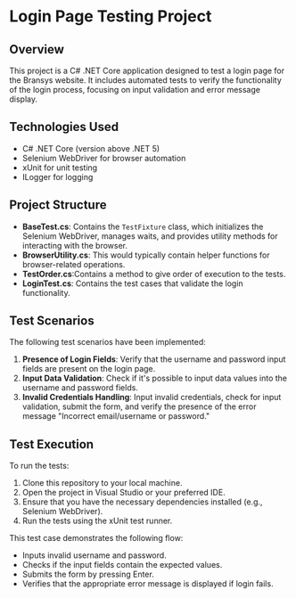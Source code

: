 # Login Page Testing Project

## Overview
This project is a C# .NET Core application designed to test a login page for the Bransys website. It includes automated tests to verify the functionality of the login process, focusing on input validation and error message display.

## Technologies Used
- C# .NET Core (version above .NET 5)
- Selenium WebDriver for browser automation
- xUnit for unit testing
- ILogger for logging

## Project Structure
- **BaseTest.cs**: Contains the `TestFixture` class, which initializes the Selenium WebDriver, manages waits, and provides utility methods for interacting with the browser.
- **BrowserUtility.cs**: This would typically contain helper functions for browser-related operations.
- **TestOrder.cs**:Contains a method to give order of execution to the tests.
- **LoginTest.cs**: Contains the test cases that validate the login functionality.

## Test Scenarios
The following test scenarios have been implemented:

1. **Presence of Login Fields**: Verify that the username and password input fields are present on the login page.
2. **Input Data Validation**: Check if it's possible to input data values into the username and password fields.
3. **Invalid Credentials Handling**: Input invalid credentials, check for input validation, submit the form, and verify the presence of the error message "Incorrect email/username or password."

## Test Execution
To run the tests:
1. Clone this repository to your local machine.
2. Open the project in Visual Studio or your preferred IDE.
3. Ensure that you have the necessary dependencies installed (e.g., Selenium WebDriver).
4. Run the tests using the xUnit test runner.

This test case demonstrates the following flow:
- Inputs invalid username and password.
- Checks if the input fields contain the expected values.
- Submits the form by pressing Enter.
- Verifies that the appropriate error message is displayed if login fails.

